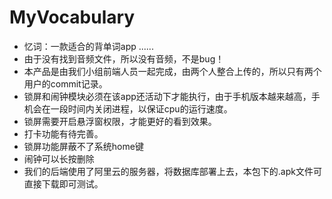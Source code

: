 # MyVocabulary
- 忆词：一款适合的背单词app  ......
- 由于没有找到音频文件，所以没有音频，不是bug！
- 本产品是由我们小组前端人员一起完成，由两个人整合上传的，所以只有两个用户的commit记录。
- 锁屏和闹钟模块必须在该app还活动下才能执行，由于手机版本越来越高，手机会在一段时间内关闭进程，以保证cpu的运行速度。
- 锁屏需要开启悬浮窗权限，才能更好的看到效果。
- 打卡功能有待完善。
- 锁屏功能屏蔽不了系统home键
- 闹钟可以长按删除
- 我们的后端使用了阿里云的服务器，将数据库部署上去，本包下的.apk文件可直接下载即可测试。
